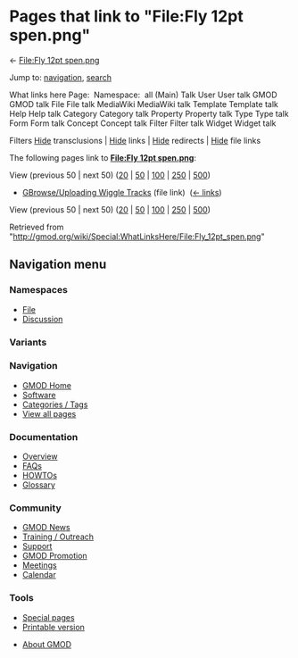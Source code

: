 <div id="mw-page-base" class="noprint">

</div>

<div id="mw-head-base" class="noprint">

</div>

<div id="content" class="mw-body" role="main">

<span id="top"></span>

<div id="mw-js-message" style="display:none;">

</div>



# <span dir="auto">Pages that link to "File:Fly 12pt spen.png"</span>

<div id="bodyContent">

<div id="contentSub">

← [File:Fly 12pt
spen.png](/wiki/File:Fly_12pt_spen.png "File:Fly 12pt spen.png")

</div>

<div id="jump-to-nav" class="mw-jump">

Jump to: [navigation](#mw-navigation), [search](#p-search)

</div>

<div id="mw-content-text">

What links here Page:  Namespace:  all (Main) Talk User User talk GMOD
GMOD talk File File talk MediaWiki MediaWiki talk Template Template talk
Help Help talk Category Category talk Property Property talk Type Type
talk Form Form talk Concept Concept talk Filter Filter talk Widget
Widget talk

Filters
[Hide](/mediawiki/index.php?title=Special:WhatLinksHere/File:Fly_12pt_spen.png&hidetrans=1 "Special:WhatLinksHere/File:Fly 12pt spen.png")
transclusions \|
[Hide](/mediawiki/index.php?title=Special:WhatLinksHere/File:Fly_12pt_spen.png&hidelinks=1 "Special:WhatLinksHere/File:Fly 12pt spen.png")
links \|
[Hide](/mediawiki/index.php?title=Special:WhatLinksHere/File:Fly_12pt_spen.png&hideredirs=1 "Special:WhatLinksHere/File:Fly 12pt spen.png")
redirects \|
[Hide](/mediawiki/index.php?title=Special:WhatLinksHere/File:Fly_12pt_spen.png&hideimages=1 "Special:WhatLinksHere/File:Fly 12pt spen.png")
file links

The following pages link to **[File:Fly 12pt
spen.png](/wiki/File:Fly_12pt_spen.png "File:Fly 12pt spen.png")**:

View (previous 50 \| next 50)
([20](/mediawiki/index.php?title=Special:WhatLinksHere/File:Fly_12pt_spen.png&limit=20 "Special:WhatLinksHere/File:Fly 12pt spen.png")
\|
[50](/mediawiki/index.php?title=Special:WhatLinksHere/File:Fly_12pt_spen.png&limit=50 "Special:WhatLinksHere/File:Fly 12pt spen.png")
\|
[100](/mediawiki/index.php?title=Special:WhatLinksHere/File:Fly_12pt_spen.png&limit=100 "Special:WhatLinksHere/File:Fly 12pt spen.png")
\|
[250](/mediawiki/index.php?title=Special:WhatLinksHere/File:Fly_12pt_spen.png&limit=250 "Special:WhatLinksHere/File:Fly 12pt spen.png")
\|
[500](/mediawiki/index.php?title=Special:WhatLinksHere/File:Fly_12pt_spen.png&limit=500 "Special:WhatLinksHere/File:Fly 12pt spen.png"))

- [GBrowse/Uploading Wiggle
  Tracks](/wiki/GBrowse/Uploading_Wiggle_Tracks "GBrowse/Uploading Wiggle Tracks")
  (file link) ‎ <span class="mw-whatlinkshere-tools">([←
  links](/mediawiki/index.php?title=Special:WhatLinksHere&target=GBrowse%2FUploading+Wiggle+Tracks "Special:WhatLinksHere"))</span>

View (previous 50 \| next 50)
([20](/mediawiki/index.php?title=Special:WhatLinksHere/File:Fly_12pt_spen.png&limit=20 "Special:WhatLinksHere/File:Fly 12pt spen.png")
\|
[50](/mediawiki/index.php?title=Special:WhatLinksHere/File:Fly_12pt_spen.png&limit=50 "Special:WhatLinksHere/File:Fly 12pt spen.png")
\|
[100](/mediawiki/index.php?title=Special:WhatLinksHere/File:Fly_12pt_spen.png&limit=100 "Special:WhatLinksHere/File:Fly 12pt spen.png")
\|
[250](/mediawiki/index.php?title=Special:WhatLinksHere/File:Fly_12pt_spen.png&limit=250 "Special:WhatLinksHere/File:Fly 12pt spen.png")
\|
[500](/mediawiki/index.php?title=Special:WhatLinksHere/File:Fly_12pt_spen.png&limit=500 "Special:WhatLinksHere/File:Fly 12pt spen.png"))

</div>

<div class="printfooter">

Retrieved from
"<http://gmod.org/wiki/Special:WhatLinksHere/File:Fly_12pt_spen.png>"

</div>

<div id="catlinks" class="catlinks catlinks-allhidden">

</div>

<div class="visualClear">

</div>

</div>

</div>

<div id="mw-navigation">

## Navigation menu

<div id="mw-head">



<div id="left-navigation">

<div id="p-namespaces" class="vectorTabs" role="navigation"
aria-labelledby="p-namespaces-label">

### Namespaces

- <span id="ca-nstab-image"><a href="/wiki/File:Fly_12pt_spen.png" accesskey="c"
  title="View the file page [c]">File</a></span>
- <span id="ca-talk"><a
  href="/mediawiki/index.php?title=File_talk:Fly_12pt_spen.png&amp;action=edit&amp;redlink=1"
  accesskey="t"
  title="Discussion about the content page [t]">Discussion</a></span>

</div>

<div id="p-variants" class="vectorMenu emptyPortlet" role="navigation"
aria-labelledby="p-variants-label">

### 

### Variants[](#)

<div class="menu">

</div>

</div>

</div>





</div>

</div>

</div>

<div id="mw-panel">

<div id="p-logo" role="banner">

<a href="/wiki/Main_Page"
style="background-image: url(http://gmod.org/images/GMOD-cogs.png);"
title="Visit the main page"></a>

</div>

<div id="p-Navigation" class="portal" role="navigation"
aria-labelledby="p-Navigation-label">

### Navigation

<div class="body">

- <span id="n-GMOD-Home">[GMOD Home](/wiki/Main_Page)</span>
- <span id="n-Software">[Software](/wiki/GMOD_Components)</span>
- <span id="n-Categories-.2F-Tags">[Categories /
  Tags](/wiki/Categories)</span>
- <span id="n-View-all-pages">[View all
  pages](/wiki/Special:AllPages)</span>

</div>

</div>

<div id="p-Documentation" class="portal" role="navigation"
aria-labelledby="p-Documentation-label">

### Documentation

<div class="body">

- <span id="n-Overview">[Overview](/wiki/Overview)</span>
- <span id="n-FAQs">[FAQs](/wiki/Category:FAQ)</span>
- <span id="n-HOWTOs">[HOWTOs](/wiki/Category:HOWTO)</span>
- <span id="n-Glossary">[Glossary](/wiki/Glossary)</span>

</div>

</div>

<div id="p-Community" class="portal" role="navigation"
aria-labelledby="p-Community-label">

### Community

<div class="body">

- <span id="n-GMOD-News">[GMOD News](/wiki/GMOD_News)</span>
- <span id="n-Training-.2F-Outreach">[Training /
  Outreach](/wiki/Training_and_Outreach)</span>
- <span id="n-Support">[Support](/wiki/Support)</span>
- <span id="n-GMOD-Promotion">[GMOD
  Promotion](/wiki/GMOD_Promotion)</span>
- <span id="n-Meetings">[Meetings](/wiki/Meetings)</span>
- <span id="n-Calendar">[Calendar](/wiki/Calendar)</span>

</div>

</div>

<div id="p-tb" class="portal" role="navigation"
aria-labelledby="p-tb-label">

### Tools

<div class="body">

- <span id="t-specialpages"><a href="/wiki/Special:SpecialPages" accesskey="q"
  title="A list of all special pages [q]">Special pages</a></span>
- <span id="t-print"><a
  href="/mediawiki/index.php?title=Special:WhatLinksHere/File:Fly_12pt_spen.png&amp;printable=yes"
  rel="alternate" accesskey="p"
  title="Printable version of this page [p]">Printable version</a></span>

</div>

</div>

</div>

</div>

<div id="footer" role="contentinfo">

- <span id="footer-places-about">[About
  GMOD](/wiki/GMOD:About "GMOD:About")</span>

<!-- -->






</div>
